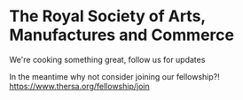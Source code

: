 # The Royal Society of Arts, Manufactures and Commerce

We're cooking something great, follow us for updates

In the meantime why not consider joining our fellowship?! https://www.thersa.org/fellowship/join
